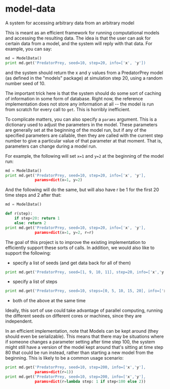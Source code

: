 model-data
==========

A system for accessing arbitrary data from an arbitrary model

This is meant as an efficient framework for running computational models and
accessing the resulting data.  The idea is that the user can ask for 
certain data from a model, and the system will reply with that data.  For
example, you can say:

```python
md = ModelData()
print md.get('PredatorPrey, seed=10, step=20, info=['x', 'y'])
```

and the system should return the x and y values from a PredatorPrey model
(as defined in the "models" package) at simulation step 20, using a random 
number seed of 10.  

The important trick here is that the system should do some sort of caching of
information in some form of database.  Right now, the reference implementation
does not store any information at all -- the model is run from scratch for
every call to ```get```.  This is horribly inefficient.

To complicate matters, you can also specify a ```params``` argument.  This is
a dictionary used to adjust the parameters in the model.  These parameters
are generally set at the beginning of the model run, but if any of the 
specified parameters are callable, then they are called with the current step
number to give a particular value of that parameter at that moment.  That is,
parameters can change during a model run.  

For example, the following will set ```x=1``` and ```y=2``` at the beginning
of the model run:

```python
md = ModelData()
print md.get('PredatorPrey, seed=10, step=20, info=['x', 'y'], 
             params=dict(x=1, y=2)
```

And the following will do the same, but will also have r be 1 for the first
20 time steps and 2 after that:

```python
md = ModelData()

def r(step):
    if step<20: return 1
    else: return 2
print md.get('PredatorPrey, seed=10, step=20, info=['x', 'y'], 
             params=dict(x=1, y=2, r=r)
```


The goal of this project is to improve the existing implementation to
efficiently support these sorts of calls.  In addition, we would also like
to support the following:

 - specify a list of seeds (and get data back for all of them)
 
 ```python
print md.get('PredatorPrey, seed=[1, 9, 10, 11], step=20, info=['x','y'])
 ```
 
 - specify a list of steps 
 
 ```python
print md.get('PredatorPrey, seed=10, steps=[0, 5, 10, 15, 20], info=['x','y'])
 ```
 
 - both of the above at the same time
 
 Ideally, this sort of use could take advantage of parallel computing, running
 the different seeds on different cores or machines, since they are independent.
 
 In an efficient implementation, note that Models can be kept around (they
 should even be serializable).  This means that there may be situations where
 if someone changes a parameter setting after time step 100, the system might
 still have a version of the model kept around that's sitting at time step 80
 that could be run instead, rather than starting a new model from the
 beginning.  This is likely to be a common usage scenario:
 
 ```python
 print md.get('PredatorPrey, seed=10, step=200, info=['x','y'],
              params=dict(r=1))
 print md.get('PredatorPrey, seed=10, step=200, info=['x','y'],
              params=dict(r=lambda step: 1 if step<100 else 2))
 ``` 
 